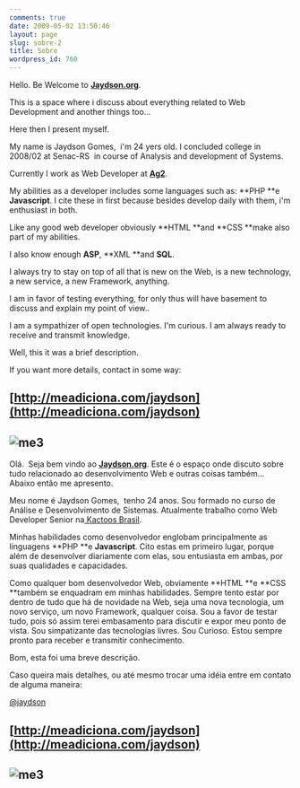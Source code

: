 ```yaml
---
comments: true
date: 2009-05-02 13:50:46
layout: page
slug: sobre-2
title: Sobre
wordpress_id: 760
---
```





Hello. Be Welcome to [**Jaydson.org**](http://jaydson.org).  

This is a space where i discuss about everything related to Web Development and another things too...  

Here then I present myself.




My name is Jaydson Gomes,  i'm 24 yers old. I concluded college in 2008/02 at Senac-RS  in course of Analysis and development of Systems.  

Currently I work as Web Developer at [**Ag2**](http://www.ag2.com.br/).




My abilities as a developer includes some languages such as: **PHP **e **Javascript**. I cite these in first because besides develop daily with them, i'm enthusiast in both.  

Like any good web developer obviously **HTML **and **CSS **make also part of my abilities.  

I also know enough **ASP**, **XML **and **SQL**.




I always try to stay on top of all that is new on the Web, is a new technology, a new service, a new Framework, anything.  

I am in favor of testing everything, for only thus will have basement to discuss and explain my point of view..  

I am a sympathizer of open technologies. I'm curious. I am always ready to receive and transmit knowledge.




Well, this it was a brief description.




If you want more details, contact in some way:




## [http://meadiciona.com/jaydson](http://meadiciona.com/jaydson)




## ![me3](http://jaydson-org.web102.redehost.com.br/assets/me3.png)








Olá.  Seja bem vindo ao [**Jaydson.org**](http://jaydson.org).
Este é o espaço onde discuto sobre tudo relacionado ao desenvolvimento Web e outras coisas também...
Abaixo então me apresento.

Meu nome é Jaydson Gomes,  tenho 24 anos. Sou formado no curso de Análise e Desenvolvimento de Sistemas.
Atualmente trabalho como Web Developer Senior na[ Kactoos Brasil](http://kactoos.com).

Minhas habilidades como desenvolvedor englobam principalmente as linguagens **PHP **e **Javascript**.
Cito estas em primeiro lugar, porque além de desenvolver diariamente com elas, sou entusiasta em ambas, por suas qualidades e capacidades.

Como qualquer bom desenvolvedor Web, obviamente **HTML **e **CSS **também se enquadram em minhas habilidades.
Sempre tento estar por dentro de tudo que há de novidade na Web, seja uma nova tecnologia, um novo serviço, um novo Framework, qualquer coisa.
Sou a favor de testar tudo, pois só assim terei embasamento para discutir e expor meu ponto de vista.
Sou  simpatizante das tecnologias livres. Sou Curioso. Estou sempre pronto para receber e transmitir conhecimento.

Bom, esta foi uma breve descrição.

Caso queira mais detalhes, ou até mesmo trocar uma idéia entre em contato de alguma maneira:

[@jaydson](http://twitter.com/jaydson)


## [http://meadiciona.com/jaydson](http://meadiciona.com/jaydson)




## ![me3](http://jaydson-org.web102.redehost.com.br/assets/me3.png)
